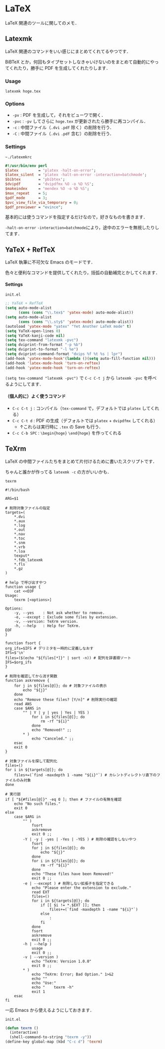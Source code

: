 # LaTeX

LaTeX 関連のツールに関してのメモ．

## Latexmk

LaTeX 関連のコマンドをいい感じにまとめてくれてるやつです．

BiBTeX とか，何回もタイプセットしなきゃいけないのをまとめて自動的にやってくれたり，勝手に PDF を生成してくれたりします．

### Usage
```shell
latexmk hoge.tex
```

### Options
- `-pv`  : PDF を生成して，それをビューワで開く．
- `-pvc` : `-pv` してさらに `hoge.tex` が更新されたら勝手に再コンパイル．
- `-c`   : 中間ファイル（`.dvi` `.pdf` 除く）の削除を行う．
- `-C`   : 中間ファイル（`.dvi` `.pdf` 含む）の削除を行う．


### Settings

`~./latexmkrc`
```perl
#!/usr/bin/env perl
$latex         = 'platex -halt-on-error';
$latex_silent  = 'platex -halt-on-error -interaction=batchmode';
$bibtex        = 'pbibtex';
$dvipdf        = 'dvipdfmx %O -o %D %S';
$makeindex     = 'mendex %O -o %D %S';
$max_repeat    = 5;
$pdf_mode      = 3;
$pvc_view_file_via_temporary = 0;
$pdf_previewer = "evince";
```

基本的には使うコマンドを指定するだけなので，好きなものを書きます．

`-halt-on-error` `-interaction=batchmode`により，途中のエラーを無視したりしてます．


## YaTeX + RefTeX

LaTeX 執筆に不可欠な Emacs のモードです．

色々と便利なコマンドを提供してくれたり，括弧の自動補完とかしてくれます．

#### Settings

`init.el`
```lisp
;; YaTeX + RefTeX
(setq auto-mode-alist
      (cons (cons "\\.tex$" 'yatex-mode) auto-mode-alist))
(setq auto-mode-alist
      (cons (cons "\\.sty$" 'yatex-mode) auto-mode-alist))
(autoload 'yatex-mode "yatex" "Yet Another LaTeX mode" t)
(setq YaTeX-open-lines 0)
(setq YaTeX-kanji-code nil)
(setq tex-command "latexmk -pvc")
(setq dviprint-from-format "-p %b")
(setq dviprint-to-format "-l %e")
(setq dviprint-command-format "dvips %f %t %s | lpr")
(add-hook 'yatex-mode-hook'(lambda ()(setq auto-fill-function nil)))
(add-hook 'latex-mode-hook 'turn-on-reftex)
(add-hook 'yatex-mode-hook 'turn-on-reftex)
```

`(setq tex-command "latexmk -pvc")` で `C-c C-t j` から `latexmk -pvc` を呼べるようにしてます．

#### （個人的に）よく使うコマンド

- `C-c C-t j` : コンパイル（`tex-command` で，デフォルトでは `platex` してくれる）
- `C-c C-t d` : PDF の生成（デフォルトでは `platex` + `dvipdfmx` してくれる）
  - ↑これらは実行時に `.tex` の Save も行う．
- `C-c C-b SPC` : `\begin{hoge}` `\end{hoge}` を作ってくれる

## TeXrm

LaTeX の中間ファイルたちをまとめて片付けるために書いたスクリプトです．

ちゃんと誰かが作ってる `latexmk -c` の方がいいかも．

`texrm`
```shell
#!/bin/bash

ARG=$1

# 削除対象ファイルの指定
targets=(
    *.dvi
    *.aux
    *.log
    *.out
    *.nav
    *.toc
    *.snm
    *.vrb
    *.loa
    texput*
    *.fdb_latexmk
    *.fls
    *.gz
)

# help で呼び出すやつ
function usage {
    cat <<EOF
Usage:
    texrm [<options>]

Options:
    -y, --yes    : Not ask whether to remove.
    -e, --except : Exclude some files by extension.
    -v, --version: TeXrm version.
    -h, --help   : Help for TeXrm.
EOF
}

function fsort {
org_ifs=$IFS # デリミタを一時的に定義しなおす
IFS=$'\n'
files=($(echo "${files[*]}" | sort -n)) # 配列を辞書順ソート
IFS=$org_ifs
}

# 削除を確認してから消す関数
function askremove {
    for j in ${files[@]}; do # 対象ファイルの表示
        echo "${j}"
    done
    echo "Remove these files? [Y/n]" # 削除実行の確認
    read ANS
    case $ANS in
        "" | Y | y | yes | Yes | YES )
            for i in ${files[@]}; do
                rm -rf "${i}"
            done
            echo "Removed!" ;;
        * )
            echo "Canceled." ;;
    esac
    exit 0
}

# 対象ファイルを探して配列化
files=()
for i in ${targets[@]}; do
    files+=(`find -maxdepth 1 -name "${i}"`) # カレントディレクトリ直下のファイルのみ対象
done

# 実行部
if [ "${#files[@]}" -eq 0 ]; then # ファイルの有無を確認
    echo "No such files."
    exit 0
else
    case $ARG in
        "" )
            fsort
            askremove 
            exit 0 ;;
        -Y | -y | -yes | -Yes | -YES ) # 削除の確認をしないやつ
            fsort
            for j in ${files[@]}; do
                echo "${j}"
            done
            for i in ${files[@]}; do
                rm -rf "${i}"
            done
            echo "These files have been Removed!"
            exit 0 ;;
        -e | --except ) # 削除しない拡張子を指定できる
            echo "Please enter the extension to exclude."
            read EXT
            files=()
            for i in ${targets[@]}; do
                if [[ $i != *.$EXT ]]; then
                    files+=(`find -maxdepth 1 -name "${i}"`)
                else
                    :
                fi
            done
            fsort
            askremove
            exit 0 ;;
        -h | --help )
            usage
            exit 0 ;;
        -v | --version )
            echo "TeXrm: Version 1.0.0"
            exit 0 ;;
        * )
            echo "TeXrm: Error; Bad Option." 1>&2
            echo ""
            echo "Use:"
            echo "    texrm -h"
            exit 1
    esac
fi
```

一応 Emacs から使えるようにしておきます．

`init.el`
```lisp
(defun texrm ()
  (interactive)
  (shell-command-to-string "texrm -y"))
(define-key global-map (kbd "C-c d") 'texrm)
```